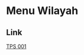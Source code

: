 # Menu Wilayah

## Link

[TPS 001](https://github.com/gigit-pemilu/pemilu-2024-95-papua-pegunungan/tree/main/pilpres/hitung-suara/sub/95-papua-pegunungan/sub/06-yalimo/sub/04-benawa/sub/2037-nuorok/sub/001-tps)

